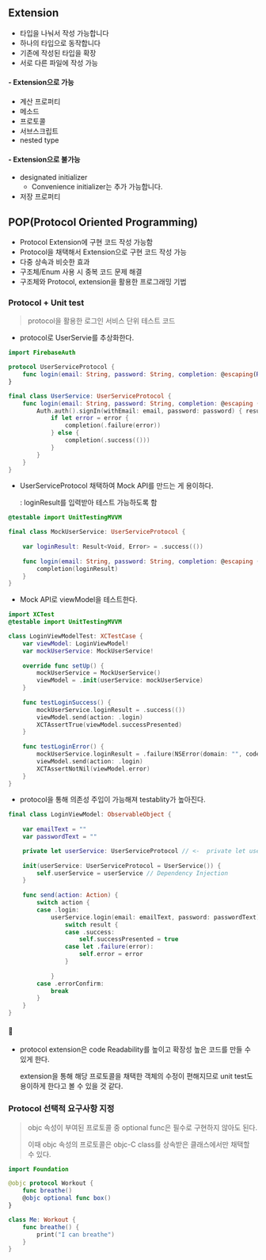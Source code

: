 ## Extension

- 타입을 나눠서 작성 가능합니다
- 하나의 타입으로 동작합니다
- 기존에 작성된 타입을 확장
- 서로 다른 파일에 작성 가능

#### - Extension으로 가능

- 계산 프로퍼티
- 메소드
- 프로토콜
- 서브스크립트
- nested type

#### - Extension으로 불가능

- designated initializer
  - Convenience initializer는 추가 가능합니다.
- 저장 프로퍼티





## POP(Protocol Oriented Programming)

- Protocol Extension에 구현 코드 작성 가능함
- Protocol을 채택해서 Extension으로 구현 코드 작성 가능
- 다중 상속과 비슷한 효과
- 구조체/Enum 사용 시 중복 코드 문제 해결
- 구조체와 Protocol, extension을 활용한 프로그래밍 기법



### Protocol + Unit test

> protocol을 활용한 로그인 서비스 단위 테스트 코드

* protocol로 UserServie를 추상화한다.

```swift
import FirebaseAuth

protocol UserServiceProtocol {
    func login(email: String, password: String, completion: @escaping(Result<Void, Error>) -> Void)
}

final class UserService: UserServiceProtocol {
    func login(email: String, password: String, completion: @escaping (Result<Void, Error>) -> Void) {
        Auth.auth().signIn(withEmail: email, password: password) { result, error in
            if let error = error {
                completion(.failure(error))
            } else {
                completion(.success(()))
            }
        }
    }
}
```



* UserServiceProtocol 채택하여 Mock API를 만드는 게 용이하다. 

  : loginResult를 입력받아 테스트 가능하도록 함

```swift
@testable import UnitTestingMVVM

final class MockUserService: UserServiceProtocol {
    
    var loginResult: Result<Void, Error> = .success(())
    
    func login(email: String, password: String, completion: @escaping (Result<Void, Error>) -> Void) {
        completion(loginResult)
    }
}
```



* Mock API로 viewModel을 테스트한다.

```swift
import XCTest
@testable import UnitTestingMVVM

class LoginViewModelTest: XCTestCase {
    var viewModel: LoginViewModel!
    var mockUserService: MockUserService!
    
    override func setUp() {
        mockUserService = MockUserService()
        viewModel = .init(userService: mockUserService)
    }
    
    func testLoginSuccess() {
        mockUserService.loginResult = .success(())
        viewModel.send(action: .login)
        XCTAssertTrue(viewModel.successPresented)
    }
    
    func testLoginError() {
        mockUserService.loginResult = .failure(NSError(domain: "", code: -1, userInfo: nil))
        viewModel.send(action: .login)
        XCTAssertNotNil(viewModel.error)
    }
}
```

* protocol을 통해 의존성 주입이 가능해져 testablity가 높아진다.

```swift
final class LoginViewModel: ObservableObject {
    
    var emailText = ""
    var passwordText = ""

    private let userService: UserServiceProtocol // <-  private let userService = UserService()
    
    init(userService: UserServiceProtocol = UserService()) {
        self.userService = userService // Dependency Injection
    }
    
    func send(action: Action) {
        switch action {
        case .login:
            userService.login(email: emailText, password: passwordText) { result in
                switch result {
                case .success:
                    self.successPresented = true
                case let .failure(error):
                    self.error = error
                }
                
            }
        case .errorConfirm:
            break
        }
    }
}
```



#### 🤔

* protocol extension은 code Readability를 높이고 확장성 높은 코드를 만들 수 있게 한다.

  extension을 통해 해당 프로토콜을 채택한 객체의 수정이 편해지므로 unit test도 용이하게 한다고 볼 수 있을 것 같다.



### Protocol 선택적 요구사항 지정 

> objc 속성이 부여된 프로토콜 중 optional func은 필수로 구현하지 않아도 된다.
>
> 이때 objc 속성의 프로토콜은 objc-C class를 상속받은 클래스에서만 채택할 수 있다.

```swift
import Foundation

@objc protocol Workout {
    func breathe()
    @objc optional func box()
}

class Me: Workout {
    func breathe() {
        print("I can breathe")
    }
}
```



